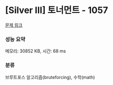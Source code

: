 # [Silver III] 토너먼트 - 1057 

[문제 링크](https://www.acmicpc.net/problem/1057) 

### 성능 요약

메모리: 30852 KB, 시간: 68 ms

### 분류

브루트포스 알고리즘(bruteforcing), 수학(math)


